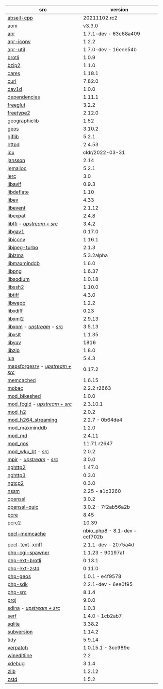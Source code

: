 | src | version |
| ---- | ---- |
| [abseil-cpp](https://github.com/abseil/abseil-cpp.git) | 20211102.rc2 |
| [aom](https://aomedia.googlesource.com/aom) | v3.3.0 |
| [apr](https://github.com/apache/apr) | 1.7.1-dev - 63c68a409 |
| [apr-iconv](https://github.com/apache/apr-iconv) | 1.2.2 |
| [apr-util](https://github.com/apache/apr-util) | 1.7.0-dev - 16eee54b |
| [brotli](https://github.com/google/brotli) | 1.0.9 |
| [bzip2](https://gitlab.com/bzip2/bzip2.git) | 1.1.0 |
| [cares](https://github.com/c-ares/c-ares) | 1.18.1 |
| [curl](https://github.com/curl/curl) | 7.82.0 |
| [dav1d](https://code.videolan.org/videolan/dav1d.git) | 1.0.0 |
| [dependencies](https://github.com/lucasg/Dependencies) | 1.11.1 |
| [freeglut](https://github.com/dcnieho/FreeGLUT.git) | 3.2.2 |
| [freetype2](https://git.savannah.nongnu.org/git/freetype/freetype2.git/) | 2.12.0 |
| [geographiclib](https://git.code.sf.net/p/geographiclib/code) | 1.52 |
| [geos](https://github.com/libgeos/geos) | 3.10.2 |
| [giflib](https://github.com/gongjianbo/GifLib) | 5.2.1 |
| [httpd](https://github.com/apache/httpd) | 2.4.53 |
| [icu](https://github.com/unicode-org/icu) | cldr/2022-03-31 |
| [jansson](https://github.com/akheron/jansson) | 2.14 |
| [jemalloc](https://github.com/jemalloc/jemalloc) | 5.2.1 |
| [lerc](https://github.com/Esri/lerc.git) | 3.0 |
| [libavif](https://github.com/AOMediaCodec/libavif.git) | 0.9.3 |
| [libdeflate](https://github.com/ebiggers/libdeflate.git) | 1.10 |
| [libev](https://git.lighttpd.net/libev) | 4.33 |
| [libevent](https://github.com/libevent/libevent) | 2.1.12 |
| [libexpat](https://github.com/libexpat/libexpat) | 2.4.8 |
| [libffi](https://github.com/nono303/libffi) - _[upstream + src](https://github.com/libffi/libffi)_ | 3.4.2 |
| [libgav1](https://chromium.googlesource.com/codecs/libgav1) | 0.17.0 |
| [libiconv](https://github.com/winlibs/libiconv) | 1.16.1 |
| [libjpeg-turbo](https://github.com/libjpeg-turbo/libjpeg-turbo) | 2.1.3 |
| [liblzma](https://github.com/ShiftMediaProject/liblzma) | 5.3.2alpha |
| [libmaxminddb](https://github.com/maxmind/libmaxminddb) | 1.6.0 |
| [libpng](https://sourceforge.net/p/libpng/code/ci/master/tree/) | 1.6.37 |
| [libsodium](https://github.com/jedisct1/libsodium.git) | 1.0.18 |
| [libssh2](https://github.com/libssh2/libssh2) | 1.10.0 |
| [libtiff](https://gitlab.com/libtiff/libtiff) | 4.3.0 |
| [libwepb](https://chromium.googlesource.com/webm/libwebp) | 1.2.2 |
| [libxdiff](https://github.com/opencor/libxdiff) | 0.23 |
| [libxml2](https://gitlab.gnome.org/GNOME/libxml2.git) | 2.9.13 |
| [libxpm](https://github.com/nono303/libxpm.git) - _[upstream](https://github.com/winlibs/libxpm)_ - _[src](https://gitlab.freedesktop.org/xorg/lib/libxpm)_ | 3.5.13 |
| [libxslt](https://gitlab.gnome.org/GNOME/libxslt) | 1.1.35 |
| [libyuv](https://chromium.googlesource.com/libyuv/libyuv) | 1816 |
| [libzip](https://github.com/nih-at/libzip) | 1.8.0 |
| [lua](https://github.com/lua/lua) | 5.4.3 |
| [mapsforgesrv](https://github.com/nono303/mapsforgesrv.git) - _[upstream + src](https://github.com/telemaxx/mapsforgesrv)_ | 0.17.2 |
| [memcached](https://github.com/memcached/memcached) | 1.6.15 |
| [mobac](https://svn.code.sf.net/p/mobac/code) | 2.2.2 r2663 |
| [mod_bikeshed](https://github.com/JBlond/mod_bikeshed) | 1.0.0 |
| [mod_fcgid](https://github.com/nono303/mod_fcgid) - _[upstream + src](https://github.com/pagespeed/mod_fcgid)_ | 2.3.10.1 |
| [mod_h2](https://github.com/icing/mod_h2) | 2.0.2 |
| [mod_h264_streaming](https://github.com/traceypooh/mod_h264_streaming--intra-keyframes) | 2.2.7 - 0b64de4 |
| [mod_maxminddb](https://github.com/maxmind/mod_maxminddb) | 1.2.0 |
| [mod_md](https://github.com/icing/mod_md) | 2.4.11 |
| [mod_qos](https://sourceforge.net/p/mod-qos/source/HEAD/tree/trunk/httpd_src/modules/qos/) | 11.71 r2647 |
| [mod_wku_bt](https://github.com/nono303/mod_whatkilledus) - _[src](https://emptyhammock.com/media/downloads/wku_bt-2.01.zip)_ | 2.0.2 |
| [mpir](https://github.com/nono303/mpir) - _[upstream](https://github.com/BrianGladman/mpir)_ - _[src](https://github.com/wbhart/mpir)_ | 3.0.0 |
| [nghttp2](https://github.com/nghttp2/nghttp2) | 1.47.0 |
| [nghttp3](https://github.com/ngtcp2/nghttp3) | 0.3.0 |
| [ngtcp2](https://github.com/ngtcp2/ngtcp2) | 0.3.0 |
| [nssm](https://github.com/puppetlabs/nssm) | 2.25 - a1c3260 |
| [openssl](https://github.com/openssl/openssl) | 3.0.2 |
| [openssl-quic](https://github.com/quictls/openssl) | 3.0.2 - 7f2ab56a2b |
| [pcre](https://github.com/jwilk-mirrors/pcre) | 8.45 |
| [pcre2](https://github.com/PhilipHazel/pcre2) | 10.39 |
| [pecl-memcache](https://github.com/websupport-sk/pecl-memcache) | nbio_php8 - 8.1-dev - ccf702b |
| [pecl-text-xdiff](https://github.com/php/pecl-text-xdiff) | 2.1.1-dev - 2075a4d |
| [php-cgi-spawner](https://github.com/deemru/php-cgi-spawner) | 1.1.23 - 90197af |
| [php-ext-brotli](https://github.com/kjdev/php-ext-brotli) | 0.13.1 |
| [php-ext-zstd](https://github.com/kjdev/php-ext-zstd) | 0.11.0 |
| [php-geos](https://github.com/ModelTech/php-geos) | 1.0.1 - e4f9578 |
| [php-sdk](https://github.com/php/php-sdk-binary-tools) | 2.2.1-dev - 6ee0f95 |
| [php-src](https://github.com/php/php-src) | 8.1.4 |
| [proj](https://github.com/OSGeo/PROJ) | 9.0.0 |
| [sdlna](https://github.com/nono303/simpleDLNA) - _[upstream + src](https://github.com/nmaier/simpleDLNA)_ | 1.0.3 |
| [serf](https://github.com/apache/serf) | 1.4.0 - 1cb2ab7 |
| [sqlite](https://github.com/azadkuh/sqlite-amalgamation) | 3.38.2 |
| [subversion](https://github.com/apache/subversion) | 1.14.2 |
| [tidy](https://github.com/htacg/tidy-html5) | 5.9.14 |
| [verpatch](https://github.com/pavel-a/ddverpatch) | 1.0.15.1 - 3cc989e |
| [wineditline](https://svn.code.sf.net/p/mingweditline/code) | 2.2 |
| [xdebug](https://github.com/xdebug/xdebug) | 3.1.4 |
| [zlib](https://github.com/madler/zlib) | 1.2.12 |
| [zstd](https://github.com/facebook/zstd/tree/v1.5.2) | 1.5.2 |